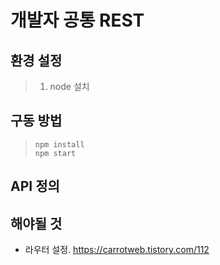 # 개발자 공통 REST

## 환경 설정
>  1. node 설치

## 구동 방법
> ```npm install```  
> ```npm start```  
> 

## API 정의

## 해야될 것 
- 라우터 설정.
https://carrotweb.tistory.com/112
